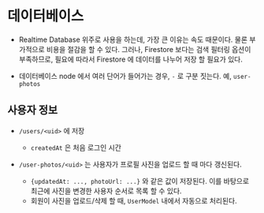 # 데이터베이스

- Realtime Database 위주로 사용을 하는데, 가장 큰 이유는 속도 때문이다. 물론 부가적으로 비용을 절감을 할 수 있다. 그러나, Firestore 보다는 검색 필터링 옵션이 부족하므로, 필요에 따라서 Firestore 에 데이터를 나누어 저장 할 필요가 있다.


- 데이터베이스 node 에서 여러 단어가 들어가는 경우, `-` 로 구분 짓는다. 예, `user-photos`


## 사용자 정보

- `/users/<uid>` 에 저장
  - `createdAt` 은 처음 로그인 시간



- `/user-photos/<uid>` 는 사용자가 프로필 사진을 업로드 할 때 마다 갱신된다.
  - `{updatedAt: ..., photoUrl: ...}` 와 같은 값이 저장된다. 이를 바탕으로 최근에 사진을 변경한 사용자 순서로 목록 할 수 있다.
  - 회원이 사진을 업로드/삭제 할 때, `UserModel` 내에서 자동으로 처리된다.



